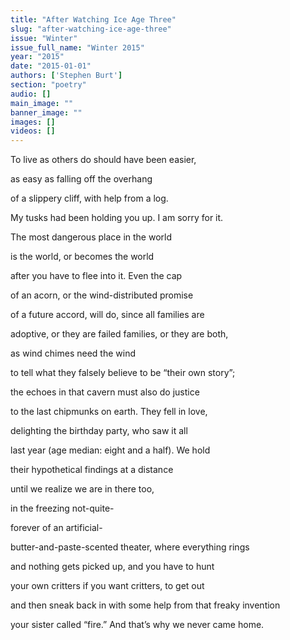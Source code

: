 ```yaml
---
title: "After Watching Ice Age Three"
slug: "after-watching-ice-age-three"
issue: "Winter"
issue_full_name: "Winter 2015"
year: "2015"
date: "2015-01-01"
authors: ['Stephen Burt']
section: "poetry"
audio: []
main_image: ""
banner_image: ""
images: []
videos: []
---
```

To live as others do should have been easier,

 as easy as falling off the overhang

 of a slippery cliff, with help from a log.

 My tusks had been holding you up. I am sorry for it.

 The most dangerous place in the world

 is the world, or becomes the world

 after you have to flee into it. Even the cap

 of an acorn, or the wind-distributed promise

 of a future accord, will do, since all families are

 adoptive, or they are failed families, or they are both,

 as wind chimes need the wind

 to tell what they falsely believe to be “their own story”;

 the echoes in that cavern must also do justice

 to the last chipmunks on earth. They fell in love,

 delighting the birthday party, who saw it all

 last year (age median: eight and a half). We hold

 their hypothetical findings at a distance

 until we realize we are in there too,

 in the freezing not-quite-

 forever of an artificial-

 butter-and-paste-scented theater, where everything rings

 and nothing gets picked up, and you have to hunt

 your own critters if you want critters, to get out

 and then sneak back in with some help from that freaky invention

 your sister called “fire.” And that’s why we never came home.

